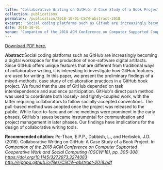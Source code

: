 ```yaml
---
title: "Collaborative Writing on GitHub: A Case Study of a Book Project"
collection: publications
permalink: /publication/2018-10-01-CSCW-abstract-2018
excerpt: 'Social coding platforms such as GitHub are increasingly becoming a digital workspace for the production of non-software digital artifacts. Since GitHub offers unique features that are different from traditional ways of collaborative writing, it is interesting to investigate how GitHub features are used for writing. In this paper, we present the preliminary findings of a mixed-methods, case study of collaboration practices in a GitHub book project. We found that the use of GitHub depended on task interdependence and audience participation. GitHub&apos;s direct push method was used to coordinate both loosely- and tightly-coupled work, with the latter requiring collaborators to follow socially-accepted conventions. The pull-based method was adopted once the project was released to the public. While face-to-face and online meetings were prominent in the early phases, GitHub&apos;s issues became instrumental for communication and project management in later phases. Our findings have implications for the design of collaborative writing tools.'
date: 2018-10-01
venue: 'Companion of the 2018 ACM Conference on Computer Supported Cooperative Work and Social Computing (CSCW&apos;18)'
---
```

[Download PDF here.](http://eipapa.github.io/files/CSCW-abstract-2018.pdf)

**Abstract**:Social coding platforms such as GitHub are increasingly becoming a digital workspace for the production of non-software digital artifacts. Since GitHub offers unique features that are different from traditional ways of collaborative writing, it is interesting to investigate how GitHub features are used for writing. In this paper, we present the preliminary findings of a mixed-methods, case study of collaboration practices in a GitHub book project. We found that the use of GitHub depended on task interdependence and audience participation. GitHub&apos;s direct push method was used to coordinate both loosely- and tightly-coupled work, with the latter requiring collaborators to follow socially-accepted conventions. The pull-based method was adopted once the project was released to the public. While face-to-face and online meetings were prominent in the early phases, GitHub&apos;s issues became instrumental for communication and project management in later phases. Our findings have implications for the design of collaborative writing tools.

**Recommended citation**: Pe-Than, E.P.P., Dabbish, L., and Herbsleb, J.D. (2018). Collaborative Writing on GitHub: A Case Study of a Book Project. <i>In Companion of the 2018 ACM Conference on Computer Supported Cooperative Work and Social Computing (CSCW’18), <i>pp. 305-308. https://doi.org/10.1145/3272973.3274083 http://eipapa.github.io/files/CSCW-abstract-2018.pdf